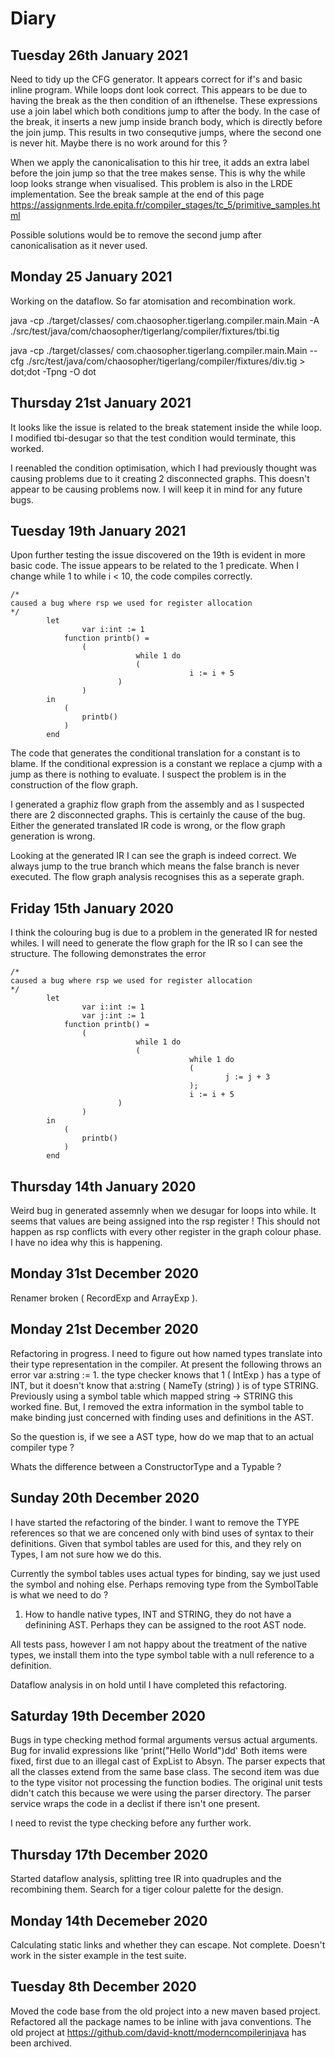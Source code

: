 # Diary

## Tuesday 26th January 2021

Need to tidy up the CFG generator. It appears correct for if's and basic inline program.
While loops dont look correct. This appears to be due to having the break as the then
condition of an ifthenelse. These expressions use a join label which both conditions jump
to after the body. In the case of the break, it inserts a new jump inside branch body,
which is directly before the join jump. This results in two consequtive jumps, where
the second one is never hit.  Maybe there is no work around for this ?

When we apply the canonicalisation to this hir tree, it adds an extra label before the join jump
so that the tree makes sense. This is why the while loop looks strange when visualised. This
problem is also in the LRDE implementation. See the break sample at the end of this page
https://assignments.lrde.epita.fr/compiler_stages/tc_5/primitive_samples.html

Possible solutions would be to remove the second jump after canonicalisation as it never used.

## Monday 25 January 2021

Working on the dataflow. So far atomisation and recombination work.

java -cp ./target/classes/ com.chaosopher.tigerlang.compiler.main.Main -A ./src/test/java/com/chaosopher/tigerlang/compiler/fixtures/tbi.tig


java -cp ./target/classes/ com.chaosopher.tigerlang.compiler.main.Main --cfg  ./src/test/java/com/chaosopher/tigerlang/compiler/fixtures/div.tig > dot;dot -Tpng -O dot


## Thursday 21st January 2021

It looks like the issue is related to the break statement inside the while loop.
I modified tbi-desugar so that the test condition would terminate, this worked.

I reenabled the condition optimisation, which I had previously thought was causing 
problems due to it creating 2 disconnected graphs. This doesn't appear to be causing
problems now. I will keep it in mind for any future bugs.

## Tuesday 19th January 2021

Upon further testing the issue discovered on the 19th is evident in more basic code.
The issue appears to be related to the 1 predicate. When I change while 1 to while i < 10,
the code compiles correctly. 
```
/*
caused a bug where rsp we used for register allocation
*/
        let
                var i:int := 1
            function printb() =
                (
                            while 1 do
                            (
                                        i := i + 5
                        )
                )
        in
            (
                printb()
            )
        end
```

The code that generates the conditional translation for a constant is to blame. If the
conditional expression is a constant we replace a cjump with a jump as there is nothing
to evaluate. I suspect the problem is in the construction of the flow graph.

I generated a graphiz flow graph from the assembly and as I suspected there are 2 disconnected
graphs. This is certainly the cause of the bug.  Either the generated translated IR code is
wrong, or the flow graph generation is wrong. 

Looking at the generated IR I can see the graph is indeed correct. We always jump to the true
branch which means the false branch is never executed. The flow graph analysis recognises this
as a seperate graph.

## Friday 15th January 2020
I think the colouring bug is due to a problem in the generated IR for nested whiles.
I will need to generate the flow graph for the IR so I can see the structure.
The following demonstrates the error

```
/*
caused a bug where rsp we used for register allocation
*/
        let
                var i:int := 1
                var j:int := 1
            function printb() =
                (
                            while 1 do
                            (
                                        while 1 do
                                        (
                                                j := j + 3
                                        );
                                        i := i + 5
                        )
                )
        in
            (
                printb()
            )
        end
```

## Thursday 14th January 2020
Weird bug in generated assemnly when we desugar for loops into while. 
It seems that values are being assigned into the rsp register ! This should
not happen as rsp conflicts with every other register in the graph colour phase.
I have no idea why this is happening.

## Monday 31st December 2020

Renamer broken ( RecordExp and ArrayExp ).

## Monday 21st December 2020
Refactoring in progress. I need to figure out how named types translate into their
type representation in the compiler. At present the following throws an error
var a:string := 1. the type checker knows that 1 ( IntExp ) has a type of INT,
but it doesn't know that a:string ( NameTy (string) ) is of type STRING. Previously
using a symbol table which mapped string -> STRING this worked fine. But, I removed
the extra information in the symbol table to make binding just concerned with finding
uses and definitions in the AST. 

So the question is, if we see a AST type, how do we map that to an actual compiler type ?

Whats the difference between a ConstructorType and a Typable ?

## Sunday 20th December 2020
I have started the refactoring of the binder. I want to remove the TYPE references
so that we are concened only with bind uses of syntax to their definitions. Given that
symbol tables are used for this, and they rely on Types, I am not sure how we do this.

Currently the symbol tables uses actual types for binding, say we just used the symbol and 
nohing else. Perhaps removing type from the SymbolTable is what we need to do ?
1) How to handle native types, INT and STRING, they do not have a definining AST. Perhaps they
can be assigned to the root AST node.

All tests pass, however I am not happy about the treatment of the native types, we install
them into the type symbol table with a null reference to a definition.

Dataflow analysis in on hold until I have completed this refactoring.

## Saturday 19th December 2020
Bugs in type checking method formal arguments versus actual arguments.
Bug for invalid expressions like 'print("Hello World")dd'
Both items were fixed, first due to an illegal cast of ExpList to Absyn. The parser
expects that all the classes extend from the same base class.
The second item was due to the type visitor not processing the function bodies. The
original unit tests didn't catch this because we were using the parser directory.
The parser service wraps the code in a declist if there isn't one present.

I need to revist the type checking before any further work.


## Thursday 17th December 2020
Started dataflow analysis, splitting tree IR into quadruples and the recombining them.
Search for a tiger colour palette for the design.


## Monday 14th Decemeber 2020
Calculating static links and whether they can escape. Not complete. Doesn't work in
the sister example in the test suite.

## Tuesday 8th December 2020
Moved the code base from the old project into a new maven based project.
Refactored all the package names to be inline with java conventions.
The old project at https://github.com/david-knott/moderncompilerinjava has
been archived.
